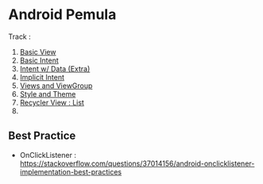 # Android Pemula

Track :
1. [Basic View](https://github.com/Newbie-Dump/BarVolume/tree/b2ee1e869b1e5ffbf7b49e2306ce3a337eb0bc8a)
2. [Basic Intent](https://github.com/Newbie-Dump/BarVolume/tree/42c60ab796136a455df8df4b3bf84748626be219)
3. [Intent w/ Data (Extra)](https://github.com/Newbie-Dump/BarVolume/tree/c84575de99e312b8275141b179dba77f320d28b6)
4. [Implicit Intent](https://github.com/Newbie-Dump/BarVolume/tree/9a6f6dd267596485c55f03a5197222d77dad9405)
5. [Views and ViewGroup](https://github.com/Newbie-Dump/BarVolume/tree/a70a18f3f5437c2c9650be8b80e435c08a4e19bb)
6. [Style and Theme](https://github.com/Newbie-Dump/BarVolume/tree/3dccde8ed8a866e1231c6fc5ad8d9af0756b6e04)
7. [Recycler View : List](https://github.com/Newbie-Dump/BarVolume/tree/39b160910495821334d4f94a9f1333b0c6526eca)
8. 

## Best Practice
- OnClickListener : https://stackoverflow.com/questions/37014156/android-onclicklistener-implementation-best-practices